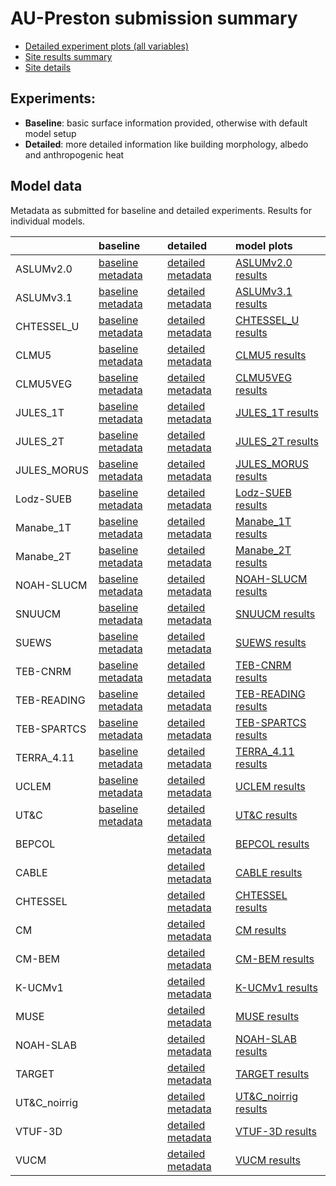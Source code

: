 
# AU-Preston submission summary

 - [Detailed experiment plots (all variables)](./detailed/index.md)
 - [Site results summary](./PLUMBER/index.md)
 - [Site details](https://urban-plumber.github.io/AU-Preston/)

## Experiments: 

 - **Baseline**: basic surface information provided, otherwise with default model setup
 - **Detailed**: more detailed information like building morphology, albedo and anthropogenic heat

## Model data

Metadata as submitted for baseline and detailed experiments. Results for individual models.

|              | baseline                                                                    | detailed                                                                      | model plots                                     |
|:-------------|:----------------------------------------------------------------------------|:------------------------------------------------------------------------------|:------------------------------------------------|
| ASLUMv2.0    | [baseline metadata](./ASLUMv2.0/ASLUMv2.0_AU-Preston_baseline_attrs.md)     | [detailed metadata](./ASLUMv2.0/ASLUMv2.0_AU-Preston_detailed_attrs.md)       | [ASLUMv2.0 results](./ASLUMv2.0/index.md)       |
| ASLUMv3.1    | [baseline metadata](./ASLUMv3.1/ASLUMv3.1_AU-Preston_baseline_attrs.md)     | [detailed metadata](./ASLUMv3.1/ASLUMv3.1_AU-Preston_detailed_attrs.md)       | [ASLUMv3.1 results](./ASLUMv3.1/index.md)       |
| CHTESSEL_U   | [baseline metadata](./CHTESSEL_U/CHTESSEL_U_AU-Preston_baseline_attrs.md)   | [detailed metadata](./CHTESSEL_U/CHTESSEL_U_AU-Preston_detailed_attrs.md)     | [CHTESSEL_U results](./CHTESSEL_U/index.md)     |
| CLMU5        | [baseline metadata](./CLMU5/CLMU5_AU-Preston_baseline_attrs.md)             | [detailed metadata](./CLMU5/CLMU5_AU-Preston_detailed_attrs.md)               | [CLMU5 results](./CLMU5/index.md)               |
| CLMU5VEG     | [baseline metadata](./CLMU5VEG/CLMU5VEG_AU-Preston_baseline_attrs.md)       | [detailed metadata](./CLMU5VEG/CLMU5VEG_AU-Preston_detailed_attrs.md)         | [CLMU5VEG results](./CLMU5VEG/index.md)         |
| JULES_1T     | [baseline metadata](./JULES_1T/JULES_1T_AU-Preston_baseline_attrs.md)       | [detailed metadata](./JULES_1T/JULES_1T_AU-Preston_detailed_attrs.md)         | [JULES_1T results](./JULES_1T/index.md)         |
| JULES_2T     | [baseline metadata](./JULES_2T/JULES_2T_AU-Preston_baseline_attrs.md)       | [detailed metadata](./JULES_2T/JULES_2T_AU-Preston_detailed_attrs.md)         | [JULES_2T results](./JULES_2T/index.md)         |
| JULES_MORUS  | [baseline metadata](./JULES_MORUS/JULES_MORUS_AU-Preston_baseline_attrs.md) | [detailed metadata](./JULES_MORUS/JULES_MORUS_AU-Preston_detailed_attrs.md)   | [JULES_MORUS results](./JULES_MORUS/index.md)   |
| Lodz-SUEB    | [baseline metadata](./Lodz-SUEB/Lodz-SUEB_AU-Preston_baseline_attrs.md)     | [detailed metadata](./Lodz-SUEB/Lodz-SUEB_AU-Preston_detailed_attrs.md)       | [Lodz-SUEB results](./Lodz-SUEB/index.md)       |
| Manabe_1T    | [baseline metadata](./Manabe_1T/Manabe_1T_AU-Preston_baseline_attrs.md)     | [detailed metadata](./Manabe_1T/Manabe_1T_AU-Preston_detailed_attrs.md)       | [Manabe_1T results](./Manabe_1T/index.md)       |
| Manabe_2T    | [baseline metadata](./Manabe_2T/Manabe_2T_AU-Preston_baseline_attrs.md)     | [detailed metadata](./Manabe_2T/Manabe_2T_AU-Preston_detailed_attrs.md)       | [Manabe_2T results](./Manabe_2T/index.md)       |
| NOAH-SLUCM   | [baseline metadata](./NOAH-SLUCM/NOAH-SLUCM_AU-Preston_baseline_attrs.md)   | [detailed metadata](./NOAH-SLUCM/NOAH-SLUCM_AU-Preston_detailed_attrs.md)     | [NOAH-SLUCM results](./NOAH-SLUCM/index.md)     |
| SNUUCM       | [baseline metadata](./SNUUCM/SNUUCM_AU-Preston_baseline_attrs.md)           | [detailed metadata](./SNUUCM/SNUUCM_AU-Preston_detailed_attrs.md)             | [SNUUCM results](./SNUUCM/index.md)             |
| SUEWS        | [baseline metadata](./SUEWS/SUEWS_AU-Preston_baseline_attrs.md)             | [detailed metadata](./SUEWS/SUEWS_AU-Preston_detailed_attrs.md)               | [SUEWS results](./SUEWS/index.md)               |
| TEB-CNRM     | [baseline metadata](./TEB-CNRM/TEB-CNRM_AU-Preston_baseline_attrs.md)       | [detailed metadata](./TEB-CNRM/TEB-CNRM_AU-Preston_detailed_attrs.md)         | [TEB-CNRM results](./TEB-CNRM/index.md)         |
| TEB-READING  | [baseline metadata](./TEB-READING/TEB-READING_AU-Preston_baseline_attrs.md) | [detailed metadata](./TEB-READING/TEB-READING_AU-Preston_detailed_attrs.md)   | [TEB-READING results](./TEB-READING/index.md)   |
| TEB-SPARTCS  | [baseline metadata](./TEB-SPARTCS/TEB-SPARTCS_AU-Preston_baseline_attrs.md) | [detailed metadata](./TEB-SPARTCS/TEB-SPARTCS_AU-Preston_detailed_attrs.md)   | [TEB-SPARTCS results](./TEB-SPARTCS/index.md)   |
| TERRA_4.11   | [baseline metadata](./TERRA_4.11/TERRA_4.11_AU-Preston_baseline_attrs.md)   | [detailed metadata](./TERRA_4.11/TERRA_4.11_AU-Preston_detailed_attrs.md)     | [TERRA_4.11 results](./TERRA_4.11/index.md)     |
| UCLEM        | [baseline metadata](./UCLEM/UCLEM_AU-Preston_baseline_attrs.md)             | [detailed metadata](./UCLEM/UCLEM_AU-Preston_detailed_attrs.md)               | [UCLEM results](./UCLEM/index.md)               |
| UT&C         | [baseline metadata](./UT&C/UT&C_AU-Preston_baseline_attrs.md)               | [detailed metadata](./UT&C/UT&C_AU-Preston_detailed_attrs.md)                 | [UT&C results](./UT&C/index.md)                 |
| BEPCOL       |                                                                             | [detailed metadata](./BEPCOL/BEPCOL_AU-Preston_detailed_attrs.md)             | [BEPCOL results](./BEPCOL/index.md)             |
| CABLE        |                                                                             | [detailed metadata](./CABLE/CABLE_AU-Preston_detailed_attrs.md)               | [CABLE results](./CABLE/index.md)               |
| CHTESSEL     |                                                                             | [detailed metadata](./CHTESSEL/CHTESSEL_AU-Preston_detailed_attrs.md)         | [CHTESSEL results](./CHTESSEL/index.md)         |
| CM           |                                                                             | [detailed metadata](./CM/CM_AU-Preston_detailed_attrs.md)                     | [CM results](./CM/index.md)                     |
| CM-BEM       |                                                                             | [detailed metadata](./CM-BEM/CM-BEM_AU-Preston_detailed_attrs.md)             | [CM-BEM results](./CM-BEM/index.md)             |
| K-UCMv1      |                                                                             | [detailed metadata](./K-UCMv1/K-UCMv1_AU-Preston_detailed_attrs.md)           | [K-UCMv1 results](./K-UCMv1/index.md)           |
| MUSE         |                                                                             | [detailed metadata](./MUSE/MUSE_AU-Preston_detailed_attrs.md)                 | [MUSE results](./MUSE/index.md)                 |
| NOAH-SLAB    |                                                                             | [detailed metadata](./NOAH-SLAB/NOAH-SLAB_AU-Preston_detailed_attrs.md)       | [NOAH-SLAB results](./NOAH-SLAB/index.md)       |
| TARGET       |                                                                             | [detailed metadata](./TARGET/TARGET_AU-Preston_detailed_attrs.md)             | [TARGET results](./TARGET/index.md)             |
| UT&C_noirrig |                                                                             | [detailed metadata](./UT&C_noirrig/UT&C_noirrig_AU-Preston_detailed_attrs.md) | [UT&C_noirrig results](./UT&C_noirrig/index.md) |
| VTUF-3D      |                                                                             | [detailed metadata](./VTUF-3D/VTUF-3D_AU-Preston_detailed_attrs.md)           | [VTUF-3D results](./VTUF-3D/index.md)           |
| VUCM         |                                                                             | [detailed metadata](./VUCM/VUCM_AU-Preston_detailed_attrs.md)                 | [VUCM results](./VUCM/index.md)                 |

